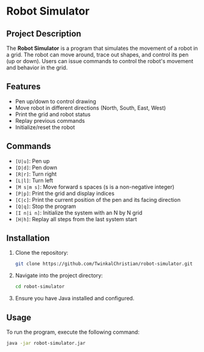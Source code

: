 # Robot Simulator

## Project Description
The **Robot Simulator** is a program that simulates the movement of a robot in a grid. The robot can move around, trace out shapes, and control its pen (up or down). Users can issue commands to control the robot's movement and behavior in the grid.

## Features
- Pen up/down to control drawing
- Move robot in different directions (North, South, East, West)
- Print the grid and robot status
- Replay previous commands
- Initialize/reset the robot

## Commands
- `[U|u]`: Pen up
- `[D|d]`: Pen down
- `[R|r]`: Turn right
- `[L|l]`: Turn left
- `[M s|m s]`: Move forward s spaces (s is a non-negative integer)
- `[P|p]`: Print the grid and display indices
- `[C|c]`: Print the current position of the pen and its facing direction
- `[Q|q]`: Stop the program
- `[I n|i n]`: Initialize the system with an N by N grid
- `[H|h]`: Replay all steps from the last system start

## Installation
1. Clone the repository:
    ```bash
    git clone https://github.com/TwinkalChristian/robot-simulator.git
    ```

2. Navigate into the project directory:
    ```bash
    cd robot-simulator
    ```

3. Ensure you have Java installed and configured.

## Usage
To run the program, execute the following command:
```bash
java -jar robot-simulator.jar
